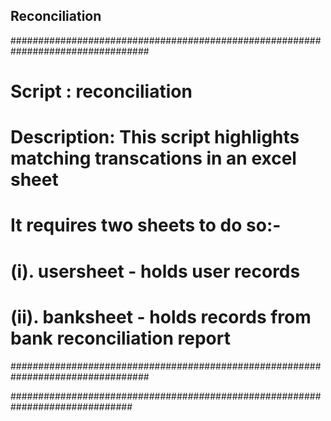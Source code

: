 ## Reconciliation

#################################################################################
#  Script     : reconciliation
#  Description: This script highlights matching transcations in an excel sheet
#               It requires two sheets to do so:-
#               (i).    usersheet - holds user records
#               (ii).   banksheet - holds records from bank reconciliation report
#################################################################################

##############################################################################
